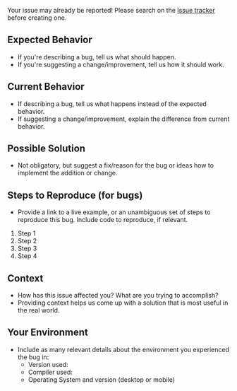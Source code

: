 <!--- NOTE: If you update me, update me on the wiki too! --->
Your issue may already be reported!
Please search on the [Issue tracker](https://github.com/harrinp/PAT/issues) before creating one.

## Expected Behavior
- If you're describing a bug, tell us what should happen.
- If you're suggesting a change/improvement, tell us how it should work.

## Current Behavior
- If describing a bug, tell us what happens instead of the expected behavior.
- If suggesting a change/improvement, explain the difference from current behavior.

## Possible Solution
- Not obligatory, but suggest a fix/reason for the bug or ideas how to implement the addition or change.

## Steps to Reproduce (for bugs)
- Provide a link to a live example, or an unambiguous set of steps to reproduce this bug. Include code to reproduce, if relevant.


1. Step 1
2. Step 2
3. Step 3
4. Step 4

## Context
- How has this issue affected you? What are you trying to accomplish?
- Providing context helps us come up with a solution that is most useful in the real world.

## Your Environment
- Include as many relevant details about the environment you experienced the bug in:
  - Version used:
  - Compiler used:
  - Operating System and version (desktop or mobile)
